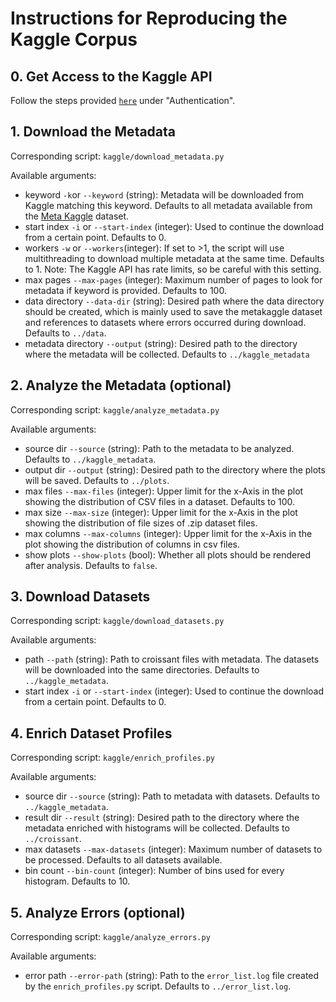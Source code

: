 # Instructions for Reproducing the Kaggle Corpus

## 0. Get Access to the Kaggle API

Follow the steps provided [`here`](https://www.kaggle.com/docs/api) under "Authentication".

## 1. Download the Metadata

Corresponding script: `kaggle/download_metadata.py`

Available arguments:

- keyword `-k`or `--keyword` (string): Metadata will be downloaded from Kaggle matching this keyword. Defaults to all metadata available from the [Meta Kaggle](https://www.kaggle.com/datasets/kaggle/meta-kaggle) dataset.
- start index `-i` or `--start-index` (integer): Used to continue the download from a certain point. Defaults to 0.
- workers `-w` or `--workers`(integer): If set to >1, the script will use multithreading to download multiple metadata at the same time. Defaults to 1. Note: The Kaggle API has rate limits, so be careful with this setting.
- max pages `--max-pages` (integer): Maximum number of pages to look for metadata if keyword is provided. Defaults to 100.
- data directory `--data-dir` (string): Desired path where the data directory should be created, which is mainly used to save the metakaggle dataset and references to datasets where errors occurred during download. Defaults to `../data`.
- metadata directory `--output` (string): Desired path to the directory where the metadata will be collected. Defaults to `../kaggle_metadata`

## 2. Analyze the Metadata (optional)

Corresponding script: `kaggle/analyze_metadata.py`

Available arguments:

- source dir `--source` (string): Path to the metadata to be analyzed. Defaults to `../kaggle_metadata`.
- output dir `--output` (string): Desired path to the directory where the plots will be saved. Defaults to `../plots`.
- max files `--max-files` (integer): Upper limit for the x-Axis in the plot showing the distribution of CSV files in a dataset. Defaults to 100.
- max size `--max-size` (integer): Upper limit for the x-Axis in the plot showing the distribution of file sizes of .zip dataset files.
- max columns `--max-columns` (integer): Upper limit for the x-Axis in the plot showing the distribution of columns in csv files.
- show plots `--show-plots` (bool): Whether all plots should be rendered after analysis. Defaults to `false`.

## 3. Download Datasets

Corresponding script: `kaggle/download_datasets.py`

Available arguments:

- path `--path` (string): Path to croissant files with metadata. The datasets will be downloaded into the same directories. Defaults to `../kaggle_metadata`.
- start index `-i` or `--start-index` (integer): Used to continue the download from a certain point. Defaults to 0.

## 4. Enrich Dataset Profiles

Corresponding script: `kaggle/enrich_profiles.py`

Available arguments:

- source dir `--source` (string): Path to metadata with datasets. Defaults to `../kaggle_metadata`.
- result dir `--result` (string): Desired path to the directory where the metadata enriched with histograms will be collected. Defaults to `../croissant`.
- max datasets `--max-datasets` (integer): Maximum number of datasets to be processed. Defaults to all datasets available.
- bin count `--bin-count` (integer): Number of bins used for every histogram. Defaults to 10.

## 5. Analyze Errors (optional)
Corresponding script: `kaggle/analyze_errors.py`

Available arguments:

- error path `--error-path` (string): Path to the `error_list.log` file created by the `enrich_profiles.py` script. Defaults to `../error_list.log`.
